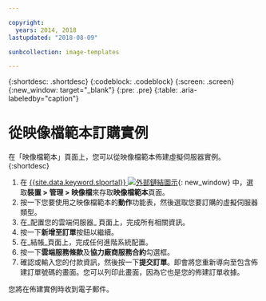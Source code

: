```yaml
---

copyright:
  years: 2014, 2018
lastupdated: "2018-08-09"

sunbcollection: image-templates

---
```


{:shortdesc: .shortdesc}
{:codeblock: .codeblock}
{:screen: .screen}
{:new_window: target="_blank"}
{:pre: .pre}
{:table: .aria-labeledby="caption"}


# 從映像檔範本訂購實例

在「映像檔範本」頁面上，您可以從映像檔範本佈建虛擬伺服器實例。
{:shortdesc}

1. 在 [{{site.data.keyword.slportal}} ![外部鏈結圖示](../../icons/launch-glyph.svg "外部鏈結圖示")](https://control.softlayer.com/){: new_window} 中，選取**裝置 > 管理 > 映像檔**來存取**映像檔範本**頁面。
2. 按一下您要使用之映像檔範本的**動作**功能表，然後選取您要訂購的虛擬伺服器類型。
3. 在_配置您的雲端伺服器_ 頁面上，完成所有相關資訊。
4. 按一下**新增至訂單**按鈕以繼續。
5. 在_結帳_頁面上，完成任何進階系統配置。
6. 按一下**雲端服務條款**及**協力廠商服務合約**勾選框。
7. 確認或輸入您的付款資訊，然後按一下**提交訂單**。即會將您重新導向至包含佈建訂單號碼的畫面。您可以列印此畫面，因為它也是您的佈建訂單收據。

您將在佈建實例時收到電子郵件。
